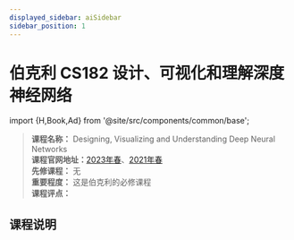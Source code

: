 ```yaml
---
displayed_sidebar: aiSidebar
sidebar_position: 1
---
```


# 伯克利 CS182 设计、可视化和理解深度神经网络
import {H,Book,Ad} from '@site/src/components/common/base';




>**课程名称：** Designing, Visualizing and Understanding Deep Neural Networks   
**课程官网地址：**[2023年春](https://inst.eecs.berkeley.edu/~cs182/sp23/)、[2021年春](https://cs182sp21.github.io/)    
**先修课程：** 无  
**重要程度：** 这是伯克利的必修课程     
**课程评点：** 


## 课程说明

<Comment></Comment>
